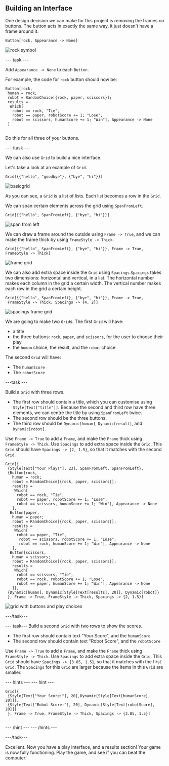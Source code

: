 ## Building an Interface

One design decision we can make for this project is removing the frames on buttons. The button acts in exactly the same way, it just doesn't have a frame around it.

```Button[rock, Appearance -> None]```

![rock symbol](images/rock.png)

--- task ---

Add `Appearance -> None` to each `Button`.

For example, the code for `rock` button should now be:

```
Button[rock,
 human = rock;
 robot = RandomChoice[{rock, paper, scissors}];
 results =
  Which[
   robot == rock, "Tie",
   robot == paper, robotScore += 1; "Lose",
   robot == scissors, humanScore += 1; "Win"], Appearance -> None
 ]
 
 ```
 Do this for all three of your buttons.
 
 --- /task ---

We can also use `Grid` to build a nice interface.

Let's take a look at an example of `Grid`.

```
Grid[{{"hello", "goodbye"}, {"bye", "hi"}}]
```

![basicgrid](images/basicgrid.png)

As you can see, a `Grid` is a list of lists. Each list becomes a row in the `Grid`.

We can span certain elements across the grid using `SpanFromLeft`.

```
Grid[{{"hello", SpanFromLeft}, {"bye", "hi"}}]
```
![span from left](images/basicgridspan.png)

We can draw a frame around the outside using `Frame -> True`, and we can make the frame thick by using `FrameStyle -> Thick`.

```
Grid[{{"hello", SpanFromLeft}, {"bye", "hi"}}, Frame -> True, FrameStyle -> Thick]
```
![frame grid](images/basicgridframe.png)

We can also add extra space inside the `Grid` using `Spacings`.`Spacings` takes two dimensions: horizontal and vertical, in a list. The horizontal number makes each column in the grid a certain width. The vertical number makes each row in the grid a certain height.

```
Grid[{{"hello", SpanFromLeft}, {"bye", "hi"}}, Frame -> True, 
 FrameStyle -> Thick, Spacings -> {4, 2}]
 ```
![spacings frame grid](images/basicgridspacing.png)
 
 
 We are going to make two `Grid`s. The first `Grid` will have:
+ a title
+ the three buttons: `rock`, `paper`, and `scissors`, for the user to choose their play
+ the `human` choice, the result, and the `robot` choice

The second `Grid` will have:
+ The `humanScore`
+ The `robotScore`
 
 ---task ---
 
 Build a `Grid` with three rows.
 
 + The first row should contain a title, which you can customise using `Style[Text["title"]]`. Because the second and third row have three elements, we can centre the title by using `SpanFromLeft` twice.
 + The second row should be the three buttons.
 + The third row should be `Dynamic[human]`, `Dynamic[result]`, and `Dynamic[robot]`.
 
 Use `Frame -> True` to add a `Frame`, and make the `Frame` thick using `FrameStyle -> Thick`.
 Use `Spacings` to add extra space inside the `Grid`. This `Grid` should have `Spacings -> {2, 1.5}`, so that it matches with the second `Grid`.
 
 ```
 Grid[{
  {Style[Text["Your Play!"], 23], SpanFromLeft, SpanFromLeft},
  {Button[rock,
    human = rock;
    robot = RandomChoice[{rock, paper, scissors}];
    results =
     Which[
      robot == rock, "Tie",
      robot == paper, robotScore += 1; "Lose",
      robot == scissors, humanScore += 1; "Win"], Appearance -> None
    ],
   Button[paper,
    human = paper;
    robot = RandomChoice[{rock, paper, scissors}];
    results =
     Which[
      robot == paper, "Tie",
       robot == scissors, robotScore += 1; "Lose",
       robot == rock, humanScore += 1; "Win"], Appearance -> None
    ],
   Button[scissors,
    human = scissors;
    robot = RandomChoice[{rock, paper, scissors}];
    results =
     Which[
      robot == scissors, "Tie",
      robot == rock, robotScore += 1; "Lose",
      robot == paper, humanScore += 1; "Win"], Appearance -> None
    ]},
  {Dynamic[human], Dynamic[Style[Text[results], 20]], Dynamic[robot]}
  }, Frame -> True, FrameStyle -> Thick, Spacings -> {2, 1.5}]
  ```
  
![grid with buttons and play choices](images/gridone.png)
 
 ---/task---
 
 --- task---
 Build a second `Grid` with two rows to show the scores.
 
 + The first row should contain text "Your Score", and the `humanScore`
 + The second row should contain text "Robot Score", and the `robotScore`
 
 Use `Frame -> True` to add a `Frame`, and make the `Frame` thick using `FrameStyle -> Thick`.
  Use `Spacings` to add extra space inside the `Grid`. This `Grid` should have `Spacings -> {3.85, 1.5}`, so that it matches with the first `Grid`. The `Spacings` for this `Grid` are larger because the items in this `Grid` are smaller.

--- hints ---
--- hint ---
 ```
Grid[{
  {Style[Text["Your Score:"], 20],Dynamic[Style[Text[humanScore], 20]]},
  {Style[Text["Robot Score:"], 20], Dynamic[Style[Text[robotScore], 20]]}
  }, Frame -> True, FrameStyle -> Thick, Spacings -> {3.85, 1.5}]
  
  ```
--- /hint ---
--- /hints ---

 ---/task---
 
Excellent. Now you have a play interface, and a results section! Your game is now fully functioning. Play the game, and see if you can beat the computer!
 
 

